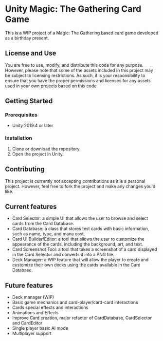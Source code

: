 # Unity Magic: The Gathering Card Game

This is a WIP project of a Magic: The Gathering based card game developed as a birthday present.

## License and Use

You are free to use, modify, and distribute this code for any purpose. However, please note that some of the assets included in this project may be subject to licensing restrictions. As such, it is your responsibility to ensure that you have the proper permissions and licenses for any assets used in your own projects based on this code.

## Getting Started

### Prerequisites

- Unity 2019.4 or later

### Installation

1. Clone or download the repository.
2. Open the project in Unity.

## Contributing

This project is currently not accepting contributions as it is a personal project. However, feel free to fork the project and make any changes you'd like.

## Current features

- Card Selector: a simple UI that allows the user to browse and select cards from the Card Database.
- Card Database: a class that stores test cards with basic information, such as name, type, and mana cost.
- Card UI Builder/Editor: a tool that allows the user to customize the appearance of the cards, including the background, art, and text.
- Card Screenshot Tool: a tool that takes a screenshot of a card displayed in the Card Selector and converts it into a PNG file.
- Deck Manager: a WIP feature that will allow the player to create and customize their own decks using the cards available in the Card Database.

## Future features

- Deck manager (WIP)
- Basic game mechanics and card-player/card-card interactions
- Cards special effects and interactions
- Animations and Effects
- Improve Card creation, major refactor of CardDatabase, CardSelector and CardEditor
- Single player basic AI mode
- Multiplayer support
